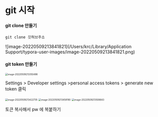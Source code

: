 # git 시작



#### git clone 만들기

~~~
git clone 깃허브주소
~~~

![image-20220509213841821](/Users/krc/Library/Application Support/typora-user-images/image-20220509213841821.png)



#### git token 만들기

<img src="/Users/krc/Library/Application Support/typora-user-images/image-20220509213350498.png" alt="image-20220509213350498" style="zoom:50%;" />

Settings > Developer settings >personal access tokens > generate new token 클릭

<img src="/Users/krc/Library/Application Support/typora-user-images/image-20220509213422735.png" alt="image-20220509213422735" style="zoom:50%;" />

<img src="/Users/krc/Library/Application Support/typora-user-images/image-20220509213458190.png" alt="image-20220509213458190" style="zoom:50%;" />

<img src="/Users/krc/Library/Application Support/typora-user-images/image-20220509213508843.png" alt="image-20220509213508843" style="zoom:50%;" />

토큰 복사해서 pw 에 복붙하기

